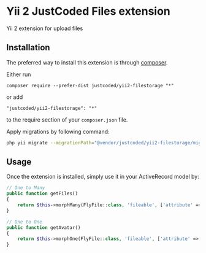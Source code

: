 Yii 2 JustCoded Files extension
===============================
Yii 2 extension for upload files

Installation
------------

The preferred way to install this extension is through [composer](http://getcomposer.org/download/).

Either run

```
composer require --prefer-dist justcoded/yii2-filestorage "*"
```

or add

```
"justcoded/yii2-filestorage": "*"
```

to the require section of your `composer.json` file.


Apply migrations by following command:
```bash
php yii migrate --migrationPath="@vendor/justcoded/yii2-filestorage/migrations"
```

Usage
-----

Once the extension is installed, simply use it in your ActiveRecord model by:

```php
// One to Many
public function getFiles()
{
    return $this->morphMany(FlyFile::class, 'fileable', ['attribute' => 'files'], 'fly_file_relation', 'file_id');
}

// One to One
public function getAvatar()
{
    return $this->morphOne(FlyFile::class, 'fileable', ['attribute' => 'avatar'], 'fly_file_relation', 'file_id');
}
```
